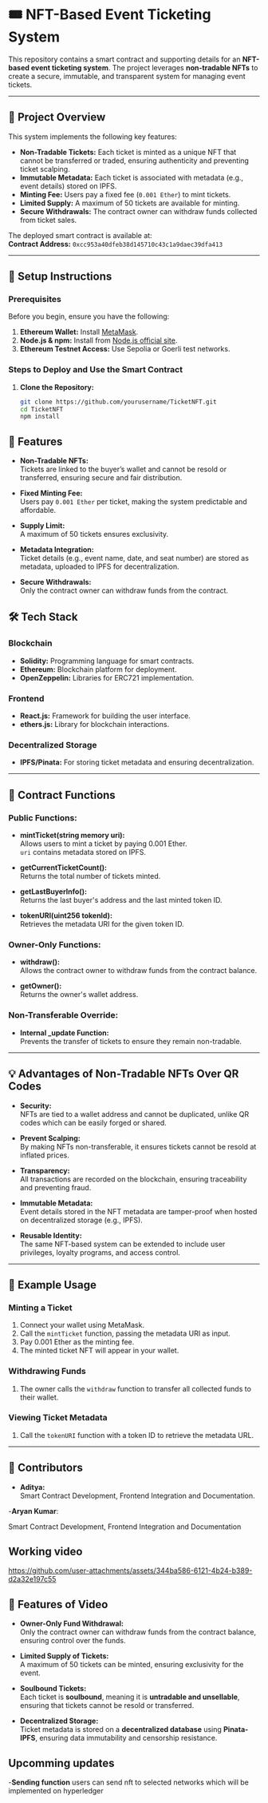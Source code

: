 # 🎟️ NFT-Based Event Ticketing System

[contributors-shield]: https://img.shields.io/github/contributors/Aditya-alchemist/GFGKIIT-CRYPTOMA-HyperThon.svg?style=for-the-badge
[contributors-url]: https://github.com/Aditya-alchemist/GFGKIIT-CRYPTOMA-HyperThon/graphs/contributors
[forks-shield]: https://img.shields.io/github/forks/Aditya-alchemist/GFGKIIT-CRYPTOMA-HyperThon.svg?style=for-the-badge
[forks-url]: https://github.com/Aditya-alchemist/GFGKIIT-CRYPTOMA-HyperThon/network/members
[stars-shield]: https://img.shields.io/github/stars/Aditya-alchemist/GFGKIIT-CRYPTOMA-HyperThon.svg?style=for-the-badge
[stars-url]: https://github.com/Aditya-alchemist/GFGKIIT-CRYPTOMA-HyperThon/stargazers
[issues-shield]: https://img.shields.io/github/issues/Aditya-alchemist/GFGKIIT-CRYPTOMA-HyperThon.svg?style=for-the-badge
[issues-url]: https://github.com/Aditya-alchemist/GFGKIIT-CRYPTOMA-HyperThon/issues
[license-shield]: https://img.shields.io/github/license/Aditya-alchemist/GFGKIIT-CRYPTOMA-HyperThon.svg?style=for-the-badge
[license-url]: https://github.com/Aditya-alchemist/GFGKIIT-CRYPTOMA-HyperThon/blob/main/LICENSE
[linkedin-shield]: https://img.shields.io/badge/-LinkedIn-black.svg?style=for-the-badge&logo=linkedin&colorB=555


This repository contains a smart contract and supporting details for an **NFT-based event ticketing system**. The project leverages **non-tradable NFTs** to create a secure, immutable, and transparent system for managing event tickets.

---

## 📝 Project Overview

This system implements the following key features:
- **Non-Tradable Tickets:** Each ticket is minted as a unique NFT that cannot be transferred or traded, ensuring authenticity and preventing ticket scalping.
- **Immutable Metadata:** Each ticket is associated with metadata (e.g., event details) stored on IPFS.
- **Minting Fee:** Users pay a fixed fee (`0.001 Ether`) to mint tickets.
- **Limited Supply:** A maximum of 50 tickets are available for minting.
- **Secure Withdrawals:** The contract owner can withdraw funds collected from ticket sales.

The deployed smart contract is available at:  
**Contract Address:** `0xcc953a40dfeb38d145710c43c1a9daec39dfa413`

---

## 🚀 Setup Instructions

### Prerequisites
Before you begin, ensure you have the following:
1. **Ethereum Wallet:** Install [MetaMask](https://metamask.io/).
2. **Node.js & npm:** Install from [Node.js official site](https://nodejs.org/).
3. **Ethereum Testnet Access:** Use Sepolia or Goerli test networks.

### Steps to Deploy and Use the Smart Contract

1. **Clone the Repository:**
   ```bash
   git clone https://github.com/yourusername/TicketNFT.git
   cd TicketNFT
   npm install

## 🌟 Features

- **Non-Tradable NFTs:**  
  Tickets are linked to the buyer’s wallet and cannot be resold or transferred, ensuring secure and fair distribution.

- **Fixed Minting Fee:**  
  Users pay `0.001 Ether` per ticket, making the system predictable and affordable.

- **Supply Limit:**  
  A maximum of 50 tickets ensures exclusivity.

- **Metadata Integration:**  
  Ticket details (e.g., event name, date, and seat number) are stored as metadata, uploaded to IPFS for decentralization.

- **Secure Withdrawals:**  
  Only the contract owner can withdraw funds from the contract.

## 🛠️ Tech Stack

### Blockchain
- **Solidity:** Programming language for smart contracts.
- **Ethereum:** Blockchain platform for deployment.
- **OpenZeppelin:** Libraries for ERC721 implementation.

### Frontend 
- **React.js:** Framework for building the user interface.
- **ethers.js:** Library for blockchain interactions.

### Decentralized Storage
- **IPFS/Pinata:** For storing ticket metadata and ensuring decentralization.

---

## 🔧 Contract Functions

### Public Functions:
- **mintTicket(string memory uri):**  
  Allows users to mint a ticket by paying 0.001 Ether.  
  `uri` contains metadata stored on IPFS.

- **getCurrentTicketCount():**  
  Returns the total number of tickets minted.

- **getLastBuyerInfo():**  
  Returns the last buyer's address and the last minted token ID.

- **tokenURI(uint256 tokenId):**  
  Retrieves the metadata URI for the given token ID.

### Owner-Only Functions:
- **withdraw():**  
  Allows the contract owner to withdraw funds from the contract balance.

- **getOwner():**  
  Returns the owner's wallet address.

### Non-Transferable Override:
- **Internal _update Function:**  
  Prevents the transfer of tickets to ensure they remain non-tradable.

---

## 💡 Advantages of Non-Tradable NFTs Over QR Codes

- **Security:**  
  NFTs are tied to a wallet address and cannot be duplicated, unlike QR codes which can be easily forged or shared.

- **Prevent Scalping:**  
  By making NFTs non-transferable, it ensures tickets cannot be resold at inflated prices.

- **Transparency:**  
  All transactions are recorded on the blockchain, ensuring traceability and preventing fraud.

- **Immutable Metadata:**  
  Event details stored in the NFT metadata are tamper-proof when hosted on decentralized storage (e.g., IPFS).

- **Reusable Identity:**  
  The same NFT-based system can be extended to include user privileges, loyalty programs, and access control.

---

## 📄 Example Usage

### Minting a Ticket
1. Connect your wallet using MetaMask.
2. Call the `mintTicket` function, passing the metadata URI as input.
3. Pay 0.001 Ether as the minting fee.
4. The minted ticket NFT will appear in your wallet.

### Withdrawing Funds
1. The owner calls the `withdraw` function to transfer all collected funds to their wallet.

### Viewing Ticket Metadata
1. Call the `tokenURI` function with a token ID to retrieve the metadata URL.

---

## 🤝 Contributors

- **Aditya:**  
  Smart Contract Development, Frontend Integration and Documentation.

-**Aryan Kumar**:

  Smart Contract Development, Frontend Integration and Documentation


  ## Working video


https://github.com/user-attachments/assets/344ba586-6121-4b24-b389-d2a32e197c55

## 🌟 Features of Video

- **Owner-Only Fund Withdrawal:**  
  Only the contract owner can withdraw funds from the contract balance, ensuring control over the funds.

- **Limited Supply of Tickets:**  
  A maximum of 50 tickets can be minted, ensuring exclusivity for the event.

- **Soulbound Tickets:**  
  Each ticket is **soulbound**, meaning it is **untradable and unsellable**, ensuring that tickets cannot be resold or transferred.

- **Decentralized Storage:**  
  Ticket metadata is stored on a **decentralized database** using **Pinata-IPFS**, ensuring data immutability and censorship resistance.

## Upcomming updates 

-**Sending function**
users can send nft to selected networks which will be implemented on hyperledger


